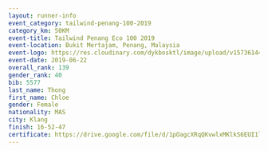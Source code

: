 ```yaml
--- 
layout: runner-info 
event_category: tailwind-penang-100-2019 
category_km: 50KM 
event-title: Tailwind Penang Eco 100 2019 
event-location: Bukit Mertajam, Penang, Malaysia 
event-logo: https://res.cloudinary.com/dykbosktl/image/upload/v1573614442/Logo/Logo_gqlzi3.jpg 
event-date: 2019-06-22 
overall_rank: 139
gender_rank: 40
bib: 5577
last_name: Thong
first_name: Chloe
gender: Female
nationality: MAS
city: Klang
finish: 16-52-47
certificate: https://drive.google.com/file/d/1pOagcXRqQKvwlxMKlkS6EUI1lKgKtVB/view?usp=sharing
--- 
```

